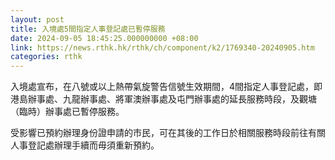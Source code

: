 ```yaml
---
layout: post
title: 入境處5間指定人事登記處已暫停服務
date: 2024-09-05 18:45:25.000000000 +08:00
link: https://news.rthk.hk/rthk/ch/component/k2/1769340-20240905.htm
categories: rthk
---
```


入境處宣布，在八號或以上熱帶氣旋警告信號生效期間，4間指定人事登記處，即港島辦事處、九龍辦事處、將軍澳辦事處及屯門辦事處的延長服務時段，及觀塘（臨時）辦事處已暫停服務。

受影響已預約辦理身份證申請的市民，可在其後的工作日於相關服務時段前往有關人事登記處辦理手續而毋須重新預約。
